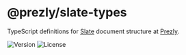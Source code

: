 # @prezly/slate-types

TypeScript definitions for [Slate](https://www.slatejs.org/) document structure at [Prezly](https://www.prezly.com/).

![Version](https://img.shields.io/npm/v/@prezly/slate-types)
![License](https://img.shields.io/npm/l/@prezly/slate-types)
